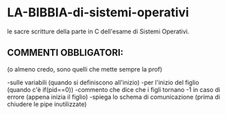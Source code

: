 # LA-BIBBIA-di-sistemi-operativi
le sacre scritture della parte in C dell'esame di Sistemi Operativi.

## COMMENTI OBBLIGATORI:
(o almeno credo, sono quelli che mette sempre la prof)

  -sulle variabili (quando si definiscono all'inizio)
  -per l'inizio del figlio (quando c'è if(pid==0))
  -commento che dice che i figli tornano -1 in caso di errore (appena inizia il figlio)
  -spiega lo schema di comunicazione (prima di chiudere le pipe inutilizzate)
  
  
